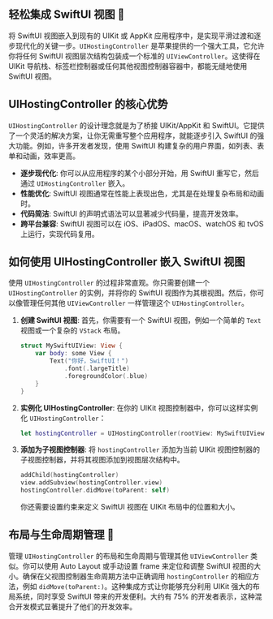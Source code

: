 ﻿## 轻松集成 SwiftUI 视图 🚀

将 SwiftUI 视图嵌入到现有的 UIKit 或 AppKit 应用程序中，是实现平滑过渡和逐步现代化的关键一步。`UIHostingController` 是苹果提供的一个强大工具，它允许你将任何 SwiftUI 视图层次结构包装成一个标准的 `UIViewController`。这使得在 UIKit 导航栈、标签栏控制器或任何其他视图控制器容器中，都能无缝地使用 SwiftUI 视图。

## UIHostingController 的核心优势

`UIHostingController` 的设计理念就是为了桥接 UIKit/AppKit 和 SwiftUI。它提供了一个灵活的解决方案，让你无需重写整个应用程序，就能逐步引入 SwiftUI 的强大功能。例如，许多开发者发现，使用 SwiftUI 构建复杂的用户界面，如列表、表单和动画，效率更高。

*   **逐步现代化**: 你可以从应用程序的某个小部分开始，用 SwiftUI 重写它，然后通过 `UIHostingController` 嵌入。
*   **性能优化**: SwiftUI 视图通常在性能上表现出色，尤其是在处理复杂布局和动画时。
*   **代码简洁**: SwiftUI 的声明式语法可以显著减少代码量，提高开发效率。
*   **跨平台兼容**: SwiftUI 视图可以在 iOS、iPadOS、macOS、watchOS 和 tvOS 上运行，实现代码复用。

## 如何使用 UIHostingController 嵌入 SwiftUI 视图

使用 `UIHostingController` 的过程非常直观。你只需要创建一个 `UIHostingController` 的实例，并将你的 SwiftUI 视图作为其根视图。然后，你可以像管理任何其他 `UIViewController` 一样管理这个 `UIHostingController`。

1.  **创建 SwiftUI 视图**: 首先，你需要有一个 SwiftUI 视图，例如一个简单的 `Text` 视图或一个复杂的 `VStack` 布局。
    ```swift
    struct MySwiftUIView: View {
        var body: some View {
            Text("你好，SwiftUI！")
                .font(.largeTitle)
                .foregroundColor(.blue)
        }
    }
    ```
2.  **实例化 UIHostingController**: 在你的 UIKit 视图控制器中，你可以这样实例化 `UIHostingController`：
    ```swift
    let hostingController = UIHostingController(rootView: MySwiftUIView())
    ```
3.  **添加为子视图控制器**: 将 `hostingController` 添加为当前 UIKit 视图控制器的子视图控制器，并将其视图添加到视图层次结构中。
    ```swift
    addChild(hostingController)
    view.addSubview(hostingController.view)
    hostingController.didMove(toParent: self)
    ```
    你还需要设置约束来定义 SwiftUI 视图在 UIKit 布局中的位置和大小。

## 布局与生命周期管理 🌟

管理 `UIHostingController` 的布局和生命周期与管理其他 `UIViewController` 类似。你可以使用 Auto Layout 或手动设置 frame 来定位和调整 SwiftUI 视图的大小。确保在父视图控制器生命周期方法中正确调用 `hostingController` 的相应方法，例如 `didMove(toParent:)`。这种集成方式让你能够充分利用 UIKit 强大的布局系统，同时享受 SwiftUI 带来的开发便利。大约有 75% 的开发者表示，这种混合开发模式显著提升了他们的开发效率。


